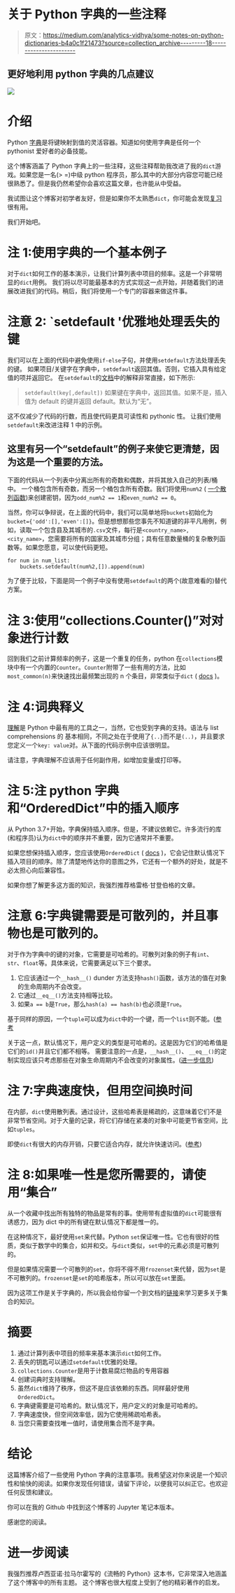 # 关于 Python 字典的一些注释

> 原文：<https://medium.com/analytics-vidhya/some-notes-on-python-dictionaries-b4a0c1f21473?source=collection_archive---------18----------------------->

## 更好地利用 python 字典的几点建议

![](img/0ea432dde24ebfcf2df658087188d884.png)

# 介绍

Python [字典](https://docs.python.org/3/tutorial/datastructures.html#dictionaries)是将键映射到值的灵活容器。知道如何使用字典是任何一个 pythonist 爱好者的必备技能。

这个博客涵盖了 Python 字典上的一些注释，这些注释帮助我改进了我的`dict`游戏。如果您是一名(> =)中级 python 程序员，那么其中的大部分内容您可能已经很熟悉了。但是我仍然希望你会喜欢这篇文章，也许能从中受益。

我试图让这个博客对初学者友好，但是如果你不太熟悉`dict`，你可能会发现[复习](https://realpython.com/python-dicts/)很有用。

我们开始吧。

# 注 1:使用字典的一个基本例子

对于`dict`如何工作的基本演示，让我们计算列表中项目的频率。这是一个非常明显的`dict`用例。
我们将以尽可能最基本的方式实现这一点开始，并随着我们的进展改进我们的代码。稍后，我们将使用一个专门的容器来做这件事。

# 注意 2: `setdefault '优雅地处理丢失的键

我们可以在上面的代码中避免使用`if-else`子句，并使用`setdefault`方法处理丢失的键。
如果项目/关键字在字典中，`setdefault`返回其值。否则，它插入具有给定值的项并返回它。
在`setdefault`的[文档](https://docs.python.org/3.8/library/stdtypes.html#dict.setdefault)中的解释非常直接，如下所示:

> `setdefault(key[,default])`
> 如果键在字典中，返回其值。如果不是，插入值为 default 的键并返回 default。默认为“无”。

这不仅减少了代码的行数，而且使代码更具可读性和 pythonic 性。
让我们使用`setdefault`来改进注释 1 中的示例。

## 这里有另一个“setdefault”的例子来使它更清楚，因为这是一个重要的方法。

下面的代码从一个列表中分离出所有的奇数和偶数，并将其放入自己的列表/桶中。
一个桶包含所有奇数，而另一个桶包含所有奇数。我们将使用`num%2` ( [一个散列函数](https://en.wikipedia.org/wiki/Hash_function))来创建密钥，因为`odd_num%2 == 1`和`even_num%2 == 0`。

当然，你可以争辩说，在上面的代码中，我们可以简单地将`buckets`初始化为`bucket={'odd':[],'even':[]}`。但是想想那些您事先不知道键的非平凡用例，例如，读取一个包含县及其城市的`.csv`文件，每行是`<country_name>,<city_name>`，您需要将所有的国家及其城市分组；具有任意数量桶的复杂散列函数等。如果您愿意，可以使代码更短。

```
for num in num_list:
    buckets.setdefault(num%2,[]).append(num)
```

为了便于比较，下面是同一个例子中没有使用`setdefault`的两个(故意难看的)替代方案。

# 注 3:使用“collections.Counter()”对对象进行计数

回到我们之前计算频率的例子，这是一个重复的任务，python 在`collections`模块中有一个内置的`Counter`。`Counter`附带了一些有用的方法，比如`most_common(n)`来快速找出最频繁出现的 n 个条目，非常类似于`dict` ( [docs](https://docs.python.org/3/library/collections.html#collections.Counter) )。

# 注 4:词典释义

[理解](https://docs.python.org/3/tutorial/datastructures.html?highlight=comprehension#list-comprehensions)是 Python 中最有用的工具之一，当然，它也受到字典的支持。语法与 list comprehensions 的
基本相同，不同之处在于使用了`{..}`而不是`(..)`，并且要求您定义一个`key: value`对。从下面的代码示例中应该很明显。

请注意，字典理解不应该用于任何副作用，如增加变量或打印等。

# 注 5:注 python 字典和“OrderedDict”中的插入顺序

从 Python 3.7+开始，字典保持插入顺序。但是，不建议依赖它。许多流行的库(和程序员)认为`dict`中的顺序并不重要，因为它通常并不重要。

如果您想保持插入顺序，您应该使用`OrderedDict` ( [docs](https://docs.python.org/3/library/collections.html#collections.OrderedDict) )，它会记住默认情况下插入项目的顺序。除了清楚地传达你的意图之外，它还有一个额外的好处，就是不必太担心向后兼容性。

如果你想了解更多这方面的知识，我强烈推荐格雷格·甘登伯格的文章。

# 注意 6:字典键需要是可散列的，并且事物也是可散列的。

对于作为字典中的键的对象，它需要是可哈希的。可散列对象的例子有`int`、`str`、`float`等。具体来说，它需要满足以下三个要求。

1.  它应该通过一个`__hash__()` dunder 方法支持`hash()`函数，该方法的值在对象的生命周期内不会改变。
2.  它通过`__eq__()`方法支持相等比较。
3.  如果`a == b`是`True`，那么`hash(a) == hash(b)`也必须是`True`。

基于同样的原因，一个`tuple`可以成为`dict`中的一个键，而一个`list`则不能。([参考](https://stackoverflow.com/questions/7257588/why-cant-i-use-a-list-as-a-dict-key-in-python)

关于这一点，默认情况下，用户定义的类型是可哈希的。这是因为它们的哈希值是它们的`id()`并且它们都不相等。
需要注意的一点是，`__hash__()`、
`__eq__()`的定制实现应该只考虑那些在对象生命周期内不会改变的对象属性。([进一步信息](https://stackoverflow.com/questions/4901815/object-of-custom-type-as-dictionary-key))

# 注 7:字典速度快，但用空间换时间

在内部，`dict`使用散列表。通过设计，这些哈希表是稀疏的，这意味着它们不是非常节省空间。对于大量的记录，将它们存储在紧凑的对象中可能更节省空间，比如`tuples`。

即使`dict`有很大的内存开销，只要它适合内存，就允许快速访问。([参考](https://stackoverflow.com/questions/327311/how-are-pythons-built-in-dictionaries-implemented))

# 注 8:如果唯一性是您所需要的，请使用“集合”

从一个收藏中找出所有独特的物品是常有的事。使用带有虚拟值的`dict`可能很有诱惑力，因为 dict 中的所有键在默认情况下都是惟一的。

在这种情况下，最好使用`set`来代替。Python `set`保证唯一性。它也有很好的性质，类似于数学中的集合，如并和交。与`dict`类似，`set`中的元素必须是可散列的。

但是如果情况需要一个可散列的`set`，你将不得不用`frozenset`来代替，因为`set`是不可散列的。`frozenset`是`set`的哈希版本，所以可以放在`set`里面。

因为这项工作是关于字典的，所以我会给你留一个到文档的[链接](https://docs.python.org/3/library/stdtypes.html#set-types-set-frozenset)来学习更多关于集合的知识。

# 摘要

1.  通过计算列表中项目的频率来基本演示`dict`如何工作。
2.  丢失的钥匙可以通过`setdefault`优雅的处理。
3.  `collections.Counter`是用于计数易腐烂物品的专用容器
4.  创建词典时支持理解。
5.  虽然`dict`维持了秩序，但这不是应该依赖的东西。同样最好使用`OrderedDict`。
6.  字典键需要是可哈希的。默认情况下，用户定义的对象是可哈希的。
7.  字典速度快，但空间效率低，因为它使用稀疏哈希表。
8.  当您只需要查找唯一值时，请使用集合而不是字典。

# 结论

这篇博客介绍了一些使用 Python 字典的注意事项。我希望这对你来说是一个知识性和愉快的阅读。如果你发现任何错误，请留下评论，以便我可以纠正它。也欢迎任何反馈和建议。

你可以在我的 Github 中找到这个博客的 Jupyter 笔记本版本。

感谢您的阅读。

# 进一步阅读

我强烈推荐卢西亚诺·拉马尔霍写的《流畅的 Python》这本书，它非常深入地涵盖了这个博客中的所有主题。
这个博客也很大程度上受到了他的精彩著作的启发。